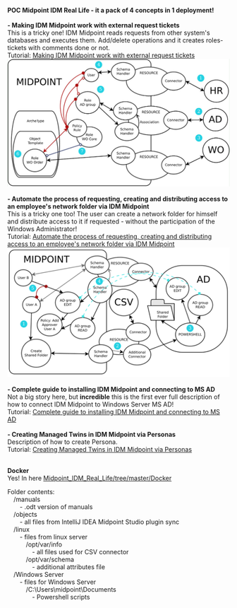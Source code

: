 <b>POC Midpoint IDM Real Life - it a pack of 4 concepts in 1 deployment!</b><br><br>
<b>- Making IDM Midpoint work with external request tickets</b><br>
This is a tricky one! IDM Midpoint reads requests from other system's databases and executes them. Add/delete operations and it creates roles-tickets with comments done or not.<br>
Tutorial: <a href="https://habr.com/ru/articles/842756/">Making IDM Midpoint work with external request tickets</a><br>
<img src=https://github.com/icookycom/Midpoint_IDM_Real_Life/blob/master/manuals/Midpoint_WO.jpg><br><br>
<b>- Automate the process of requesting, creating and distributing access to an employee's network folder via IDM Midpoint</b><br>
This is a tricky one too! The user can create a network folder for himself and distribute access to it if requested - without the participation of the Windows Administrator!<br>
Tutorial: <a href="https://habr.com/ru/articles/852726/">Automate the process of requesting, creating and distributing access to an employee's network folder via IDM Midpoint</a><br>
<img src=https://github.com/icookycom/Midpoint_IDM_Real_Life/blob/master/manuals/Midpoint%20Shared%20Folder%20AD%20Schema.png><br><br>
<b>- Complete guide to installing IDM Midpoint and connecting to MS AD</b><br>
Not a big story here, but <b>incredible</b> this is the first ever full description of how to connect IDM Midpoint to Windows Server MS AD!<br>
Tutorial: <a href="https://habr.com/ru/articles/862112/">Complete guide to installing IDM Midpoint and connecting to MS AD</a><br><br>
<b>- Creating Managed Twins in IDM Midpoint via Personas</b><br>
Description of how to create Persona.<br>
Tutorial: <a href="https://habr.com/ru/articles/902156/">Creating Managed Twins in IDM Midpoint via Personas</a><br>
<br>


<b>Docker</b><br>
Yes! In here <a href="https://github.com/icookycom/Midpoint_IDM_Real_Life/tree/master/Docker">Midpoint_IDM_Real_Life/tree/master/Docker</a>

Folder contents:<br>
&emsp;/manuals<br>
&emsp;&emsp;- .odt version of manuals<br>
&emsp;/objects<br>
&emsp;&emsp;- all files from IntelliJ IDEA Midpoint Studio plugin sync<br>
&emsp;/linux<br>
&emsp;&emsp;- files from linux server<br>
&emsp;&emsp;&emsp;/opt/var/info<br>
&emsp;&emsp;&emsp;&emsp;- all files used for CSV connector<br>
&emsp;&emsp;&emsp;/opt/var/schema<br>
&emsp;&emsp;&emsp;&emsp;- additional attributes file<br>
&emsp;/Windows Server<br>
&emsp;&emsp;- files for Windows Server<br>
&emsp;&emsp;&emsp;/C:\Users\midpoint\Documents\
&emsp;&emsp;&emsp;&emsp;- Powershell scripts<br>
